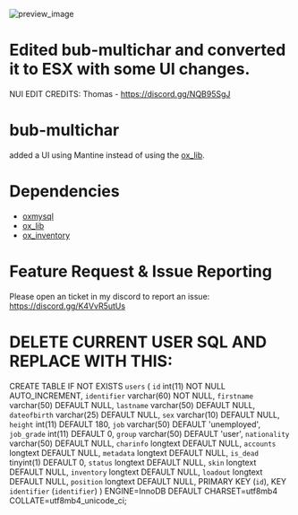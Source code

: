![preview_image](https://i.imgur.com/7OMbq7W.png)

# Edited bub-multichar and converted it to ESX with some UI changes.
NUI  EDIT CREDITS: Thomas - https://discord.gg/NQB95SgJ

# bub-multichar
 
added a UI using Mantine instead of using the [ox_lib](https://github.com/overextended/ox_lib).

# Dependencies

- [oxmysql](https://github.com/overextended/oxmysql)
- [ox_lib](https://github.com/overextended/ox_lib)
- [ox_inventory](https://github.com/overextended/ox_inventory)

# Feature Request & Issue Reporting
Please open an ticket in my discord to report an issue: https://discord.gg/K4VvR5utUs

# DELETE CURRENT USER SQL AND REPLACE WITH THIS:
CREATE TABLE IF NOT EXISTS `users` (
  `id` int(11) NOT NULL AUTO_INCREMENT,
  `identifier` varchar(60) NOT NULL,
  `firstname` varchar(50) DEFAULT NULL,
  `lastname` varchar(50) DEFAULT NULL,
  `dateofbirth` varchar(25) DEFAULT NULL,
  `sex` varchar(10) DEFAULT NULL,
  `height` int(11) DEFAULT 180,
  `job` varchar(50) DEFAULT 'unemployed',
  `job_grade` int(11) DEFAULT 0,
  `group` varchar(50) DEFAULT 'user',
  `nationality` varchar(50) DEFAULT NULL,
  `charinfo` longtext DEFAULT NULL,
  `accounts` longtext DEFAULT NULL,
  `metadata` longtext DEFAULT NULL,
  `is_dead` tinyint(1) DEFAULT 0,
  `status` longtext DEFAULT NULL,
  `skin` longtext DEFAULT NULL,
  `inventory` longtext DEFAULT NULL,
  `loadout` longtext DEFAULT NULL,
  `position` longtext DEFAULT NULL,
  PRIMARY KEY (`id`),
  KEY `identifier` (`identifier`)
) ENGINE=InnoDB DEFAULT CHARSET=utf8mb4 COLLATE=utf8mb4_unicode_ci;
